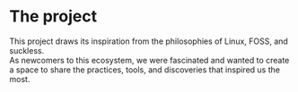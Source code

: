 # The project

This project draws its inspiration from the philosophies of Linux, FOSS, and suckless.  
As newcomers to this ecosystem, we were fascinated and wanted to create a space to share the practices, tools, and discoveries that inspired us the most.
